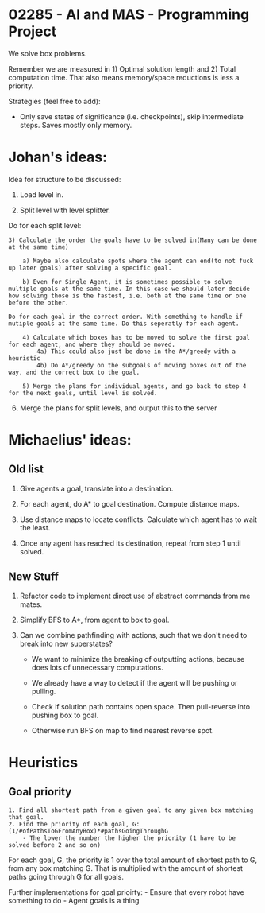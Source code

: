 # 02285 - AI and MAS - Programming Project

We solve box problems.

Remember we are measured in 1) Optimal solution length and 2) Total computation time.
That also means memory/space reductions is less a priority.

Strategies (feel free to add):
* Only save states of significance (i.e. checkpoints), skip intermediate steps. Saves mostly only memory.

# Johan's ideas:

Idea for structure to be discussed:

1) Load level in.

2) Split level with level splitter.

Do for each split level:

	3) Calculate the order the goals have to be solved in(Many can be done at the same time)

		a) Maybe also calculate spots where the agent can end(to not fuck up later goals) after solving a specific goal. 

		b) Even for Single Agent, it is sometimes possible to solve multiple goals at the same time. In this case we should later decide how solving those is the fastest, i.e. both at the same time or one before the other.

	Do for each goal in the correct order. With something to handle if mutiple goals at the same time. Do this seperatly for each agent.

		4) Calculate which boxes has to be moved to solve the first goal for each agent, and where they should be moved.
			4a) This could also just be done in the A*/greedy with a heuristic
			4b) Do A*/greedy on the subgoals of moving boxes out of the way, and the correct box to the goal.

		5) Merge the plans for individual agents, and go back to step 4 for the next goals, until level is solved.

6) Merge the plans for split levels, and output this to the server


# Michaelius' ideas:

## Old list
1) Give agents a goal, translate into a destination.

2) For each agent, do A* to goal destination. Compute distance maps.

3) Use distance maps to locate conflicts. Calculate which agent has to wait the least.

4) Once any agent has reached its destination, repeat from step 1 until solved.

## New Stuff

1) Refactor code to implement direct use of abstract commands from me mates.

2) Simplify BFS to A*, from agent to box to goal.

3) Can we combine pathfinding with actions, such that we don't need to break into new superstates?

	- We want to minimize the breaking of outputting actions, because does lots of unnecessary computations.
	
	- We already have a way to detect if the agent will be pushing or pulling.
	
	- Check if solution path contains open space. Then pull-reverse into pushing box to goal.
	
	- Otherwise run BFS on map to find nearest reverse spot.

# Heuristics
## Goal priority 
	1. Find all shortest path from a given goal to any given box matching that goal. 
	2. Find the priority of each goal, G: (1/#ofPathsToGFromAnyBox)*#pathsGoingThroughG
		- The lower the number the higher the priority (1 have to be solved before 2 and so on)  
For each goal, G, the priority is 1 over the total amount of shortest path to G, from any box matching G. That is multiplied with the amount of shortest paths going through G for all goals. 

Further implementations for goal prioirty: 
	- Ensure that every robot have something to do 
	- Agent goals is a thing
